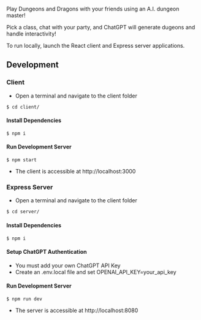 Play Dungeons and Dragons with your friends using an A.I. dungeon master!

Pick a class, chat with your party, and ChatGPT will generate dugeons and handle interactivity!

To run locally, launch the React client and Express server applications.

## Development

### Client

- Open a terminal and navigate to the client folder

```console
$ cd client/
```

#### Install Dependencies

```console
$ npm i
```

#### Run Development Server

```console
$ npm start
```

- The client is accessible at http://localhost:3000

### Express Server

- Open a terminal and navigate to the client folder

```console
$ cd server/
```

#### Install Dependencies

```console
$ npm i
```

#### Setup ChatGPT Authentication
- You must add your own ChatGPT API Key
- Create an .env.local file and set OPENAI_API_KEY=your_api_key

#### Run Development Server

```console
$ npm run dev
```

- The server is accessible at http://localhost:8080
